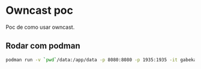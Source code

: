 # Owncast poc

Poc de como usar owncast.


## Rodar com podman

```sh
podman run -v `pwd`/data:/app/data -p 8080:8080 -p 1935:1935 -it gabekangas/owncast:latest
```


